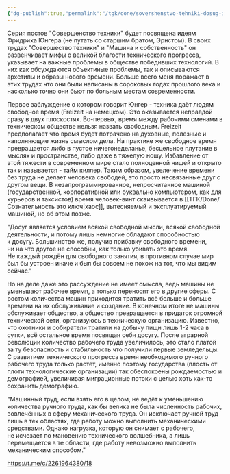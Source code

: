 ```yaml
---
{"dg-publish":true,"permalink":"/tgk/done/sovershenstvo-tehniki-dosug-i-vremya/"}
---
```


Серия постов "Совершенство техники" будет посвящена идеям Фридриха Юнгера (не путать со старшим братом, Эрнстом). В своих трудах "Совершество техники" и "Машина и собственность" он развенчивает мифы о великой благости технического прогресса, указывает на важные проблемы в обществе победивших технологий. В них как обсуждаются объектиные проблемы, так и описываются архетипы и образы нового времени. Больше всего меня поражает в этих трудах что они были написаны в сороковых годах прошлого века и насколько точно они бьют по больным местам современности.

Первое заблуждение о котором говорит Юнгер - техника даёт людям свободное время (Freizeit на немецком). Это оказывается неправдой сразу в двух плоскостях. Во-первых, время между рабочими сменами в техническом обществе нельзя назвать свободным. Freizeit предполагает что время будет потрачено на духовные, полезные и наполняющие жизнь смыслом дела. На практике же свободное время превращается либо в пустое ничегонеделанье, бесцельное плутание в мыслях и пространстве, либо даже в тяжелую ношу. Избавление от этой тяжести в современном мире стало полноценной нишей и открыто так и называется - тайм киллер. Таким образом, увелечение времени без труда не делает человека свободей, это просто несвязанные друг с другом вещи. В незапрограммированное, непросчитанное машиной (государственной, корпоративной или буквально компьютером, как для курьеров и таксистов) время человек-винт скаивывается в [[ТГК/Done/Сознательность это ключ\|хаос]], вытесняемый и эксплуатируемый машиной, но об этом позже.

"Досуг является условием всякой свободной мысли, всякой свободной деятельности, и потому лишь немногие обладают способностью к досугу. Большинство же, получив прибавку свободного времени, ни на что другое не способны, как только убивать это время. Не каждый рождён для свободного занятия, в противном случае мир был бы устроен иначе и был бы совсем не похож на тот, что мы видим сейчас."

Но на деле даже это рассуждение не имеет смысла, ведь машины не уменьшают рабочее время, а только переносят его в другие сферы. С ростом количества машин приходится тратить всё больше и больше времени на их обслуживание и создание. В конечном итоге не машины обслуживает общество, а общество превращается в придаток огромной технической сети, организуюсь в техническую организацию. Известно, что охотники и собиратели тратили на добычу пищи лишь 1-2 часа в сутки, всё остальное время посвящая себя досугу. После аграрной революции количество рабочего труда увеличилось, это стало платой за ту безопасность и стабильность что получили первые земледельцы. С развитием технического прогресса время необходимого ручного рабочего труда только растёт, именно поэтому государства (плость от плоти технологические организации) так обеспокоены рождаемостью и демографией, увеличивая миграционные потоки с целью хоть как-то сохранить демографию. 

"Машинный труд, если взять его в целом, не ведёт к уменьшению количества ручного труда, как бы велика не была численность рабочих, вовлечённых в сферу механического труда. Он исключает ручной труд лишь в тех областях, где работу можно выполнить механическими средствами. Однако нагрузка, которую он снимает с рабочего, не исчезает по мановению технического волшебника, а лишь перемещается в те области, где работу невозможно выполнить механическим способом."

https://t.me/c/2261964380/18